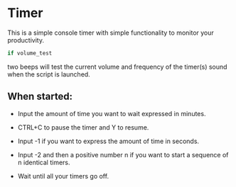 # Timer

This is a simple console timer with simple functionality to monitor your productivity.

```python
if volume_test
```
two beeps will test the current volume and frequency of the timer(s) sound when the script is launched.

## When started:

- Input the amount of time you want to wait expressed in minutes.

- CTRL+C to pause the timer and Y to resume.

- Input -1 if you want to express the amount of time in seconds.

- Input -2 and then a positive number n if you want to start a sequence of n identical timers.

- Wait until all your timers go off.
